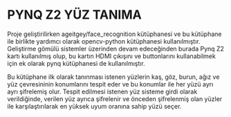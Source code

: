 # PYNQ Z2 YÜZ TANIMA

Proje geliştirilirken ageitgey/face_recognition kütüphanesi ve bu kütüphane ile
birlikte yardımcı olarak opencv-python kütüphanesi kullanılmıştır.
Geliştirme gömülü sistemler üzerinden devam edeceğinden burada Pynq Z2 kartı
kullanılmış olup, bu kartın HDMI çıkışını ve buttonlarını kullanabilmek için ek olarak pynq
kütüphanesi de kullanılmıştır. <br/>

Bu kütüphane ilk olarak tanınması istenen yüzlerin kaş, göz, burun, ağız ve yüz
çevresininin konumlarını tespit eder ve bu konumlar ile her yüzü ayrı ayrı şifrelemiş olur.
Tespit edilmesi istenen yüz sisteme girdi olarak verildiğinde, verilen yüz ayrıca
şifrelenir ve önceden şifrelenmiş olan yüzler ile karşılaştırılarak en yüksek uyum oranına
sahip yüzü seçer.